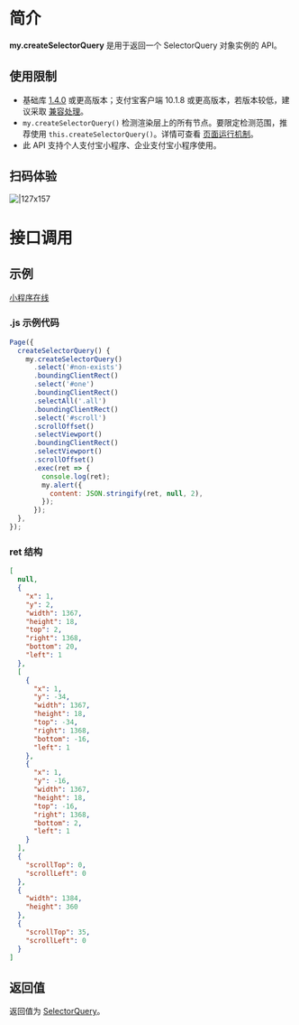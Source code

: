 # 简介

**my.createSelectorQuery** 是用于返回一个 SelectorQuery 对象实例的 API。

## 使用限制

- 基础库 [1.4.0](https://opendocs.alipay.com/mini/framework/lib) 或更高版本；支付宝客户端 10.1.8 或更高版本，若版本较低，建议采取 [兼容处理](https://opendocs.alipay.com/mini/framework/compatibility)。
- `my.createSelectorQuery()` 检测渲染层上的所有节点。要限定检测范围，推荐使用 `this.createSelectorQuery()`。详情可查看 [页面运行机制](https://opendocs.alipay.com/mini/framework/page-detail#Page.prototype.createSelectorQuery)。
- 此 API 支持个人支付宝小程序、企业支付宝小程序使用。

## 扫码体验

![|127x157](https://gw.alipayobjects.com/zos/skylark-tools/public/files/2acd429bacf285e962c28166b6c60b82.jpeg#align=left&display=inline&height=157&margin=%5Bobject%20Object%5D&originHeight=157&originWidth=127&status=done&style=none&width=127)

# 接口调用

## 示例

[小程序在线](https://opendocs.alipay.com/openbox/mini/opendocs/create-selector-query?view=preview&defaultPage=pages/index/index&defaultOpenedFiles=pages/index/index&theme=light)

### .js 示例代码

```javascript
Page({
  createSelectorQuery() {
    my.createSelectorQuery()
      .select('#non-exists')
      .boundingClientRect()
      .select('#one')
      .boundingClientRect()
      .selectAll('.all')
      .boundingClientRect()
      .select('#scroll')
      .scrollOffset()
      .selectViewport()
      .boundingClientRect()
      .selectViewport()
      .scrollOffset()
      .exec(ret => {
        console.log(ret);
        my.alert({
          content: JSON.stringify(ret, null, 2),
        });
      });
  },
});
```

### ret 结构

```json
[
  null,
  {
    "x": 1,
    "y": 2,
    "width": 1367,
    "height": 18,
    "top": 2,
    "right": 1368,
    "bottom": 20,
    "left": 1
  },
  [
    {
      "x": 1,
      "y": -34,
      "width": 1367,
      "height": 18,
      "top": -34,
      "right": 1368,
      "bottom": -16,
      "left": 1
    },
    {
      "x": 1,
      "y": -16,
      "width": 1367,
      "height": 18,
      "top": -16,
      "right": 1368,
      "bottom": 2,
      "left": 1
    }
  ],
  {
    "scrollTop": 0,
    "scrollLeft": 0
  },
  {
    "width": 1384,
    "height": 360
  },
  {
    "scrollTop": 35,
    "scrollLeft": 0
  }
]
```

## 返回值

返回值为 [SelectorQuery](https://opendocs.alipay.com/mini/api/pc8s51)。
